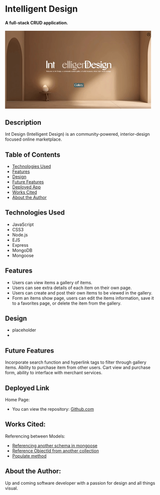 # Intelligent Design

#### A full-stack CRUD application.
![](https://github.com/casy1996/Int-Design/blob/main/data/screenshots/intdesign.gif)

## Description
Int Design (Intelligent Design) is an community-powered, interior-design focused online marketplace. 

## Table of Contents
* [Technologies Used](#technologiesused)
* [Features](#features)
* [Design](#design)
* [Future Features](#nextsteps)
* [Deployed App](#deployment)
* [Works Cited](#workcited)
* [About the Author](#author)


## <a name="technologiesused"></a>Technologies Used
* JavaScript
* CSS3
* Node.js
* EJS
* Express
* MongoDB
* Mongoose


## Features
- Users can view items a gallery of items.
- Users can see extra details of each item on their own page.
- Users can create and post their own items to be viewed in the gallery.
- Form an items show page, users can edit the items information, save it to a favorites page, or delete the item from the gallery.


## <a name="design"></a>Design
* placeholder
* <img src="" alt="">


## <a name="nextsteps"></a>Future Features
Incorporate search function and hyperlink tags to filter through gallery items.
Ability to purchase item from other users. Cart view and purchase form, ability to interface with merchant services.

## <a name="deployment"></a>Deployed Link
Home Page:

* You can view the repository:
[Github.com](https://github.com/casy1996/Int-Design)
  
    
## <a name="workcited"></a>Works Cited:
Referencing between Models:
- [Referencing another schema in mongoose](https://github.com/rohan-paul/Awesome-JavaScript-Interviews/blob/master/MongoDB/referencing-another-schema-in-Mongoose-2.md)
- [Reference ObjectId from another collection](https://www.mongodb.com/community/forums/t/how-to-reference-the-objectid-from-one-collection-schema-to-another/203108) 
- [Populate method](https://mongoosejs.com/docs/populate.html)


## <a name="author"></a>About the Author:
Up and coming software developer with a passion for design and all things visual.

